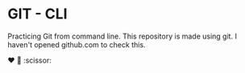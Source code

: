 # GIT - CLI

Practicing Git from command line.
This repository is made using git. I haven't opened github.com to check this.

:heart: :poop: :scissor: